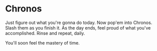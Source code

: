 # Chronos
Just figure out what you're gonna do today. Now pop'em into Chronos. Slash them as you finish it. As the day ends, feel proud of what you've accomplished. Rinse and repeat, daily.

You'll soon feel the mastery of time.

